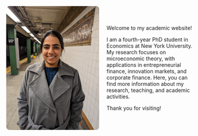 <div style="display: flex; align-items: center; gap: 20px;">
  <img src="images/my_photo.png" alt="My Photo" style="width: 250px; height: auto; border-radius: 8px;">
  <div>
    <p>Welcome to my academic website!</p>
    <p>
      I am a fourth-year PhD student in Economics at New York University. 
      My research focuses on microeconomic theory, with applications in entrepreneurial finance, 
      innovation markets, and corporate finance. 
      Here, you can find more information about my research, teaching, and academic activities.
    </p>
    <p>Thank you for visiting!</p>
  </div>
</div>
